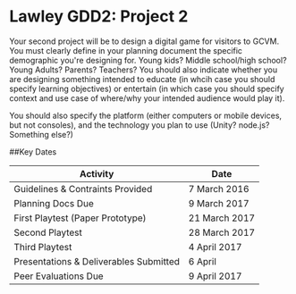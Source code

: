 # Lawley GDD2: Project 2

Your second project will be to design a digital game for visitors to GCVM. You must clearly define in your planning document the specific demographic you're designing for. Young kids? Middle school/high school? Young Adults? Parents? Teachers? You should also indicate whether you are designing something intended to educate (in whcih case you should specify learning objectives) or entertain (in which case you should specify context and use case of where/why your intended audience would play it).

You should also specify the platform (either computers or mobile devices, but not consoles), and the technology you plan to use (Unity? node.js? Something else?) 

##Key Dates

| Activity | Date |
| -------- | ---- |
| Guidelines & Contraints Provided | 7 March 2016 |
| Planning Docs Due | 9 March 2017 |
| First Playtest (Paper Prototype) | 21 March 2017 |
| Second Playtest | 28 March 2017 |
| Third Playtest | 4 April 2017 |
| Presentations & Deliverables Submitted | 6 April |
| Peer Evaluations Due | 9 April 2017 |

